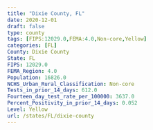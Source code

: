 ```yaml
---
title: "Dixie County, FL"
date: 2020-12-01
draft: false
type: county
tags: [FIPS:12029.0,FEMA:4.0,Non-core,Yellow]
categories: [FL]
County: Dixie County
State: FL
FIPS: 12029.0
FEMA_Region: 4.0
Population: 16826.0
NCHS_Urban_Rural_Classification: Non-core
Tests_in_prior_14_days: 612.0
Fourteen_day_test_rate_per_100000: 3637.0
Percent_Positivity_in_prior_14_days: 0.052
Level: Yellow
url: /states/FL/dixie-county
---
```



